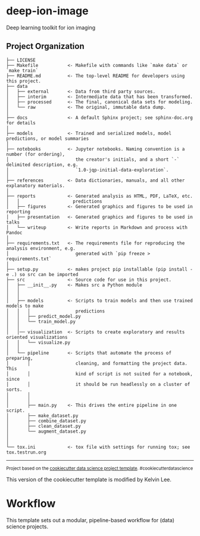 deep-ion-image
==============================

Deep learning toolkit for ion imaging

Project Organization
------------

    ├── LICENSE
    ├── Makefile           <- Makefile with commands like `make data` or `make train`
    ├── README.md          <- The top-level README for developers using this project.
    ├── data
    │   ├── external       <- Data from third party sources.
    │   ├── interim        <- Intermediate data that has been transformed.
    │   ├── processed      <- The final, canonical data sets for modeling.
    │   └── raw            <- The original, immutable data dump.
    │
    ├── docs               <- A default Sphinx project; see sphinx-doc.org for details
    │
    ├── models             <- Trained and serialized models, model predictions, or model summaries
    │
    ├── notebooks          <- Jupyter notebooks. Naming convention is a number (for ordering),
    │                         the creator's initials, and a short `-` delimited description, e.g.
    │                         `1.0-jqp-initial-data-exploration`.
    │
    ├── references         <- Data dictionaries, manuals, and all other explanatory materials.
    │
    ├── reports            <- Generated analysis as HTML, PDF, LaTeX, etc.
    │   │                    predictions
    │   ├── figures        <- Generated graphics and figures to be used in reporting
    │   ├── presentation   <- Generated graphics and figures to be used in talks
    │   └── writeup        <- Write reports in Markdown and process with Pandoc
    │
    ├── requirements.txt   <- The requirements file for reproducing the analysis environment, e.g.
    │                         generated with `pip freeze > requirements.txt`
    │
    ├── setup.py           <- makes project pip installable (pip install -e .) so src can be imported
    ├── src                <- Source code for use in this project.
    │   ├── __init__.py    <- Makes src a Python module
    │   │
    │   │
    │   ├── models         <- Scripts to train models and then use trained models to make
    │   │   │                 predictions
    │   │   ├── predict_model.py
    │   │   └── train_model.py
    │   │
    │   │── visualization  <- Scripts to create exploratory and results oriented visualizations
    │   │   └── visualize.py
    │   │
    │   └── pipeline       <- Scripts that automate the process of preparing,
    │       │                 cleaning, and formatting the project data. This
    │       │                 kind of script is not suited for a notebook, since
    │       │                 it should be run headlessly on a cluster of sorts.
    │       │                 
    │       │                 
    │       ├── main.py    <- This drives the entire pipeline in one script.
    │       ├── make_dataset.py
    │       ├── combine_dataset.py
    │       ├── clean_dataset.py
    │       └── augment_dataset.py
    │
    │
    └── tox.ini            <- tox file with settings for running tox; see tox.testrun.org


--------

<p><small>Project based on the <a target="_blank" href="https://drivendata.github.io/cookiecutter-data-science/">cookiecutter data science project template</a>. #cookiecutterdatascience</small></p>
This version of the cookiecutter template is modified by Kelvin Lee.

# Workflow

This template sets out a modular, pipeline-based workflow for (data) science
projects.


